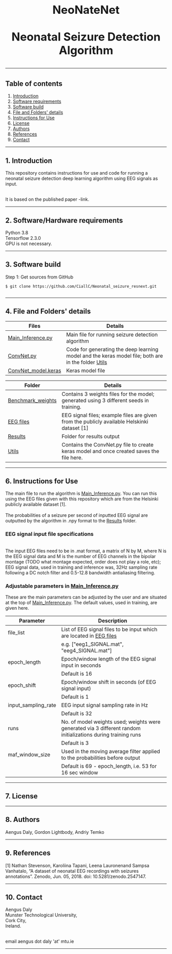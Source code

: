 <h1 align="center" style="display: block; font-size: 2.5em; font-weight: bold; margin-block-start: 1em; margin-block-end: 1em;">  
  <br><br><strong>NeoNateNet</strong>
  <br><br><strong>Neonatal Seizure Detection Algorithm</strong>
  
---  
  ## Table of contents
1. [Introduction](#introduction)  
2. [Software requirements](#software-requirements)  
3. [Software build](#software-build)  
4. [File and Folders' details](#File-descriptions)
5. [Instructions for Use](#InstructionsforUse)
6. [License](#License)
7. [Authors](#Authors)
8. [References](#References)
9. [Contact](#Contact)

---  
## 1. Introduction

This repository contains instructions for use and code for running a neonatal seizure detection deep learning algorithm using EEG signals as input.

<br /> It is based on the published paper -link.
 
---  
   
## 2. Software/Hardware requirements
Python 3.8
<br />Tensorflow 2.3.0
<br /> GPU is not necessary.  
___  
## 3. Software build
Step 1: Get sources from GitHub 
```shell   
$ git clone https://github.com/CiallC/Neonatal_seizure_resnext.git
 
```  
___

## 4. File and Folders' details
  

| Files                                      | Details                                                                                                       |    
|--------------------------------------------|---------------------------------------------------------------------------------------------------------------|        
| [Main_Inference.py](Main_Inference.py)     | Main file for running seizure detection algorithm                                                             |
| [ConvNet.py](ConvNet.py)                   | Code for generating the deep learning model and the keras model file; both are in the folder [Utils](./Utils) |
| [ConvNet_model.keras](ConvNet_model.keras) | Keras model file                                                                                              |

| Folder                                   | Details                                                                                     |    
|------------------------------------------|---------------------------------------------------------------------------------------------|        
| [Benchmark_weights](./Benchmark_weights) | Contains 3 weights files for the model; generated using 3 different seeds in training.      |
| [EEG files](./EEG_files)                 | EEG signal files; example files are given from the publicly available Helskinki dataset [1] |
| [Results](./Results)                     | Folder for results output                                                                   |
| [Utils](./Utils)                         | Contains the ConvNet.py file to create keras model and once created saves the file here.    |

___

## 6. Instructions for Use

The main file to run the algorithm is [Main_Inference.py](Main_Inference.py).  You can run this using the EEG files given with this repository which are from the Helsinki publicly available dataset [1].  
<br />  The probabilities of a seizure per second of inputted EEG signal are outputted by the algorithm in .npy format to the [Results](./Results) folder.
<br />
### EEG signal input file specifications
<br /> The input EEG files need to be in .mat format, a matrix of N by M, where N is the EEG signal data and M is the number of EEG channels in the bipolar montage (TODO what montage expected, order does not play a role, etc); 
<br /> EEG signal data, used in training and inference was, 32Hz sampling rate following a DC notch filter and 0.5-12.8 bandwidth antialiasing filtering.

### Adjustable parameters in [Main_Inference.py](Main_Inference.py)
These are the main parameters can be adjusted by the user and are situated at the top of [Main_Inference.py](Main_Inference.py).  The default values, used in training, are given here.

| Parameter           | Description                                                                              |    
|---------------------|------------------------------------------------------------------------------------------|        
| file_list           | List of EEG signal files to be input which are located in [EEG files](./EEG_files)       
|                     | e.g. ["eeg1_SIGNAL.mat", "eeg4_SIGNAL.mat"]                                              |
| epoch_length        | Epoch/window length of the EEG signal input in seconds                                   |
|                     | Default is 16                                                                            |
| epoch_shift         | Epoch/window shift in seconds (of EEG signal input)                                      
|                     | Default is 1                                                                             |
| input_sampling_rate | EEG input signal sampling rate in Hz                                                     |
|                     | Default is 32                                                                            |
| runs                | No. of model weights used; weights were generated via 3 different random initializations during training runs
|                     | Default is 3
| maf_window_size     | Used in the moving average filter applied to the probabilities before output|
|                     | Default is  69 - epoch_length, i.e. 53 for 16 sec window        |

___

## 7. License
___
## 8. Authors
Aengus Daly, Gordon Lightbody, Andriy Temko
___
## 9. References
[1]  Nathan Stevenson, Karoliina Tapani, Leena Lauronenand Sampsa Vanhatalo, “A dataset of neonatal EEG recordings with seizures annotations”. Zenodo, Jun. 05, 2018. doi: 10.5281/zenodo.2547147.
___
## 10. Contact

Aengus Daly 
<br /> Munster Technological University,
<br /> Cork City,
<br /> Ireland.

<br /> email aengus dot daly 'at' mtu.ie

___
